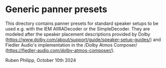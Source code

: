 # Generic panner presets

This directory contains panner presets for standard speaker setups to be used
e.g. with the IEM AllRADecoder or the SimpleDecoder.  They are modeled after the
speaker placement descriptions provided by Dolby
(https://www.dolby.com/about/support/guide/speaker-setup-guides/) and Fiedler
Audio's implementation in the /Dolby Atmos Composer/
(https://fiedler-audio.com/dolby-atmos-composer/).

Ruben Philipp, October 10th 2024
